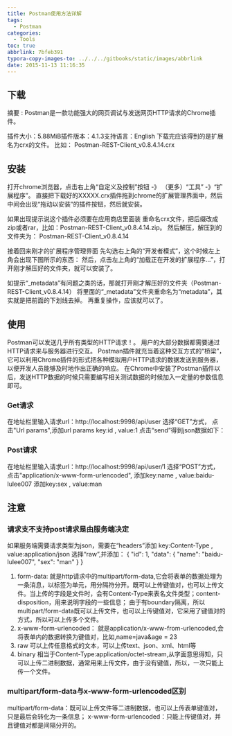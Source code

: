 ```yaml
---
title: Postman使用方法详解
tags:
  - Postman
categories:
  - Tools
toc: true
abbrlink: 7bfeb391
typora-copy-images-to: ../../../gitbooks/static/images/abbrlink
date: 2015-11-13 11:16:35
---
```


## 下载

摘要 : Postman是一款功能强大的网页调试与发送网页HTTP请求的Chrome插件。

插件大小：5.88MiB插件版本：4.1.3支持语言：English
下载完应该得到的是扩展名为crx的文件。
比如： Postman-REST-Client_v0.8.4.14.crx
## 安装
打开chrome浏览器，点击右上角“自定义及控制”按钮 -》 （更多）“工具” -》“扩展程序”。
直接把下载好的XXXXX.crx插件拖到chrome的扩展管理界面中，然后中间会出现“拖动以安装”的插件按钮，然后就安装。

如果出现提示说这个插件必须要在应用商店里面装
重命名crx文件，把后缀改成zip或者rar，比如：Postman-REST-Client_v0.8.4.14.zip。
然后解压，解压到的文件夹为： Postman-REST-Client_v0.8.4.14

接着回来刚才的扩展程序管理界面
先勾选右上角的“开发者模式”，这个时候左上角会出现下图所示的东西：
然后，点击左上角的“加载正在开发的扩展程序...”，打开刚才解压好的文件夹，就可以安装了。

如提示“_metadata”有问题之类的话，那就打开刚才解压好的文件夹（Postman-REST-Client_v0.8.4.14）
将里面的“_metadata”文件夹重命名为“metadata”，其实就是把前面的下划线去掉。
再重复操作，应该就可以了。

## 使用
Postman可以发送几乎所有类型的HTTP请求！。
用户的大部分数据都需要通过HTTP请求来与服务器进行交互。
Postman插件就充当着这种交互方式的“桥梁”，它可以利用Chrome插件的形式把各种模拟用户HTTP请求的数据发送到服务器，以便开发人员能够及时地作出正确的响应。
在Chrome中安装了Postman插件以后，发送HTTP数据的时候只需要编写相关测试数据的时候加入一定量的参数信息即可。

### Get请求

在地址栏里输入请求url：http://localhost:9998/api/user
选择“GET”方式，
点击"Url params",添加url params key:id , value:1
点击“send”得到json数据如下：

### Post请求

在地址栏里输入请求url：http://localhost:9998/api/user/1
选择“POST”方式，
点击"application/x-www-form-urlencoded",
添加key:name , value:baidu-lulee007
添加key:sex , value:man

## 注意
### 请求支不支持post请求是由服务端决定
如果服务端需要请求类型为json，需要在“headers”添加
key:Content-Type   , value:application/json
选择“raw”,并添加：
{
"id": 1,
"data": {
"name": "baidu-lulee007",
"sex": "man"
}
}

1. form-data:
就是http请求中的multipart/form-data,它会将表单的数据处理为一条消息，以标签为单元，用分隔符分开。既可以上传键值对，也可以上传文件。当上传的字段是文件时，会有Content-Type来表名文件类型；content-disposition，用来说明字段的一些信息；
由于有boundary隔离，所以multipart/form-data既可以上传文件，也可以上传键值对，它采用了键值对的方式，所以可以上传多个文件。
2. x-www-form-urlencoded：
就是application/x-www-from-urlencoded,会将表单内的数据转换为键值对，比如,name=java&age = 23
3. raw
可以上传任意格式的文本，可以上传text、json、xml、html等
4. binary
相当于Content-Type:application/octet-stream,从字面意思得知，只可以上传二进制数据，通常用来上传文件，由于没有键值，所以，一次只能上传一个文件。

### multipart/form-data与x-www-form-urlencoded区别
multipart/form-data：既可以上传文件等二进制数据，也可以上传表单键值对，只是最后会转化为一条信息；
x-www-form-urlencoded：只能上传键值对，并且键值对都是间隔分开的。